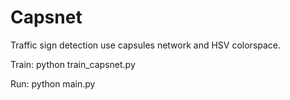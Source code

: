 # Capsnet
Traffic sign detection use capsules network and HSV colorspace.

Train: 			python train_capsnet.py

Run: 			python main.py

